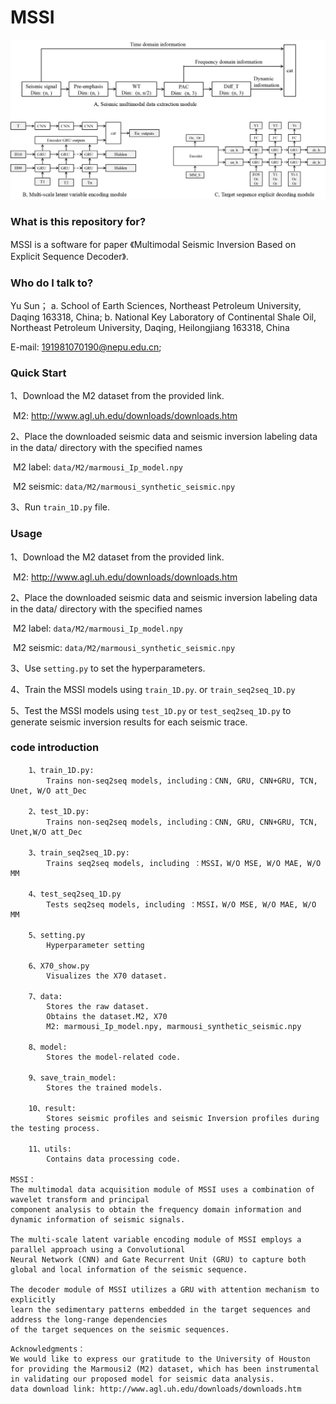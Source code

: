 # MSSI

<img src="fig1.png" style="zoom:100%;" />



### **What is this repository for?**

MSSI is a software for paper 《Multimodal Seismic Inversion Based on Explicit Sequence Decoder》.



### Who do I talk to?

Yu Sun； 
a. School of Earth Sciences, Northeast Petroleum University, Daqing 163318, China;
b. National Key Laboratory of Continental Shale Oil, Northeast Petroleum University, Daqing, Heilongjiang 163318, China

E-mail: [191981070190@nepu.edu.cn](mailto:191981070190@nepu.edu.cn;);



### Quick Start

1、Download the M2 dataset from the provided link.

​		M2: http://www.agl.uh.edu/downloads/downloads.htm

2、Place the downloaded seismic data and seismic inversion labeling data in the data/ directory with the specified names

​		M2 label: `data/M2/marmousi_Ip_model.npy`

​		M2 seismic: `data/M2/marmousi_synthetic_seismic.npy`

3、Run `train_1D.py` file.




### Usage

1、Download the M2 dataset from the provided link.

​		M2: http://www.agl.uh.edu/downloads/downloads.htm

2、Place the downloaded seismic data and seismic inversion labeling data in the data/ directory with the specified names

​		M2 label: `data/M2/marmousi_Ip_model.npy`

​		M2 seismic: `data/M2/marmousi_synthetic_seismic.npy`

3、Use `setting.py` to set the hyperparameters.

4、Train the MSSI models using `train_1D.py`. or `train_seq2seq_1D.py`

5、Test the MSSI models using `test_1D.py`  or `test_seq2seq_1D.py` to generate seismic inversion results for each seismic trace.



### **code introduction**

```
	1、train_1D.py:
		Trains non-seq2seq models, including：CNN, GRU, CNN+GRU, TCN, Unet, W/O att_Dec
		
	2、test_1D.py:
		Trains non-seq2seq models, including：CNN, GRU, CNN+GRU, TCN, Unet,W/O att_Dec

	3、train_seq2seq_1D.py:
		Trains seq2seq models, including ：MSSI，W/O MSE, W/O MAE, W/O MM

	4、test_seq2seq_1D.py
		Tests seq2seq models, including ：MSSI，W/O MSE, W/O MAE, W/O MM
		
	5、setting.py
		Hyperparameter setting

	6、X70_show.py
		Visualizes the X70 dataset.

	7、data:
		Stores the raw dataset.
		Obtains the dataset.M2, X70
		M2: marmousi_Ip_model.npy, marmousi_synthetic_seismic.npy

	8、model:
		Stores the model-related code.
		
	9、save_train_model:
		Stores the trained models.
		
	10、result:
		Stores seismic profiles and seismic Inversion profiles during the testing process.

	11、utils:
		Contains data processing code.

MSSI：
The multimodal data acquisition module of MSSI uses a combination of wavelet transform and principal 
component analysis to obtain the frequency domain information and dynamic information of seismic signals. 

The multi-scale latent variable encoding module of MSSI employs a parallel approach using a Convolutional 
Neural Network (CNN) and Gate Recurrent Unit (GRU) to capture both global and local information of the seismic sequence. 

The decoder module of MSSI utilizes a GRU with attention mechanism to explicitly 
learn the sedimentary patterns embedded in the target sequences and address the long-range dependencies 
of the target sequences on the seismic sequences.
```

```
Acknowledgments：
We would like to express our gratitude to the University of Houston for providing the Marmousi2 (M2) dataset, which has been instrumental in validating our proposed model for seismic data analysis.
data download link: http://www.agl.uh.edu/downloads/downloads.htm
```

